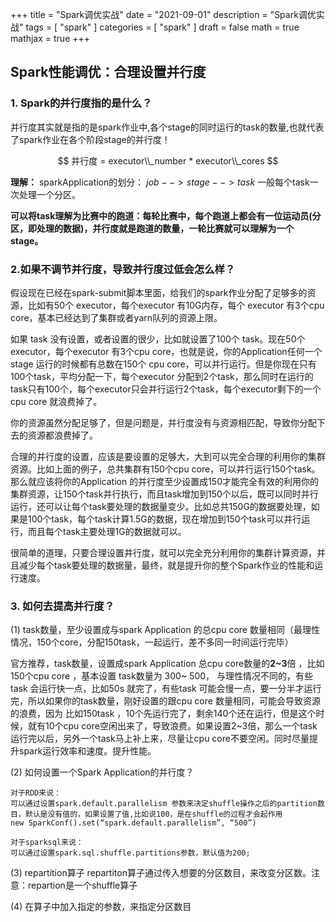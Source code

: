 +++
title = "Spark调优实战"
date = "2021-09-01"
description = "Spark调优实战"
tags = [
  "spark"
]
categories = [
  "spark"
]
draft = false
math = true
mathjax = true
+++

## Spark性能调优：合理设置并行度

### 1. Spark的并行度指的是什么？

并行度其实就是指的是spark作业中,各个stage的同时运行的task的数量,也就代表了spark作业在各个阶段stage的并行度！

$$
并行度 = executor\\_number * executor\\_cores
$$

**理解：**
sparkApplication的划分：
    $job --> stage --> task$
一般每个task一次处理一个分区。

**可以将task理解为比赛中的跑道：每轮比赛中，每个跑道上都会有一位运动员(分区，即处理的数据)，并行度就是跑道的数量，一轮比赛就可以理解为一个stage。**

### 2.如果不调节并行度，导致并行度过低会怎么样？
假设现在已经在spark-submit脚本里面，给我们的spark作业分配了足够多的资源，比如有50个 executor，每个executor 有10G内存，每个 executor 有3个cpu core，基本已经达到了集群或者yarn队列的资源上限。

如果 task 没有设置，或者设置的很少，比如就设置了100个 task。现在50个 executor，每个executor 有3个cpu core，也就是说，你的Application任何一个 stage 运行的时候都有总数在150个 cpu core，可以并行运行。但是你现在只有100个task，平均分配一下，每个executor 分配到2个task，那么同时在运行的task只有100个，每个executor只会并行运行2个task，每个executor剩下的一个 cpu core 就浪费掉了。

你的资源虽然分配足够了，但是问题是，并行度没有与资源相匹配，导致你分配下去的资源都浪费掉了。

合理的并行度的设置，应该是要设置的足够大，大到可以完全合理的利用你的集群资源。比如上面的例子，总共集群有150个cpu core，可以并行运行150个task。那么就应该将你的Application 的并行度至少设置成150才能完全有效的利用你的集群资源，让150个task并行执行，而且task增加到150个以后，既可以同时并行运行，还可以让每个task要处理的数据量变少。比如总共150G的数据要处理，如果是100个task，每个task计算1.5G的数据，现在增加到150个task可以并行运行，而且每个task主要处理1G的数据就可以。

很简单的道理，只要合理设置并行度，就可以完全充分利用你的集群计算资源，并且减少每个task要处理的数据量，最终，就是提升你的整个Spark作业的性能和运行速度。


### 3. 如何去提高并行度？
(1) task数量，至少设置成与spark Application 的总cpu core 数量相同（最理性情况，150个core，分配150task，一起运行，差不多同一时间运行完毕）

官方推荐，task数量，设置成spark Application 总cpu core数量的**2~3**倍 ，比如150个cpu core ，基本设置 task数量为 300~ 500， 与理性情况不同的，有些task 会运行快一点，比如50s 就完了，有些task 可能会慢一点，要一分半才运行完，所以如果你的task数量，刚好设置的跟cpu core 数量相同，可能会导致资源的浪费，因为 比如150task ，10个先运行完了，剩余140个还在运行，但是这个时候，就有10个cpu core空闲出来了，导致浪费。如果设置2~3倍，那么一个task运行完以后，另外一个task马上补上来，尽量让cpu core不要空闲。同时尽量提升spark运行效率和速度。提升性能。

(2) 如何设置一个Spark Application的并行度？
```
对于RDD来说：
可以通过设置spark.default.parallelism 参数来决定shuffle操作之后的partition数目，默认是没有值的，如果设置了值,比如说100，是在shuffle的过程才会起作用
new SparkConf().set(“spark.default.parallelism”, “500”)

对于sparksql来说：
可以通过设置spark.sql.shuffle.partitions参数，默认值为200;
```

(3) repartition算子
repartiton算子通过传入想要的分区数目，来改变分区数。注意：repartion是一个shuffle算子

(4) 在算子中加入指定的参数，来指定分区数目











